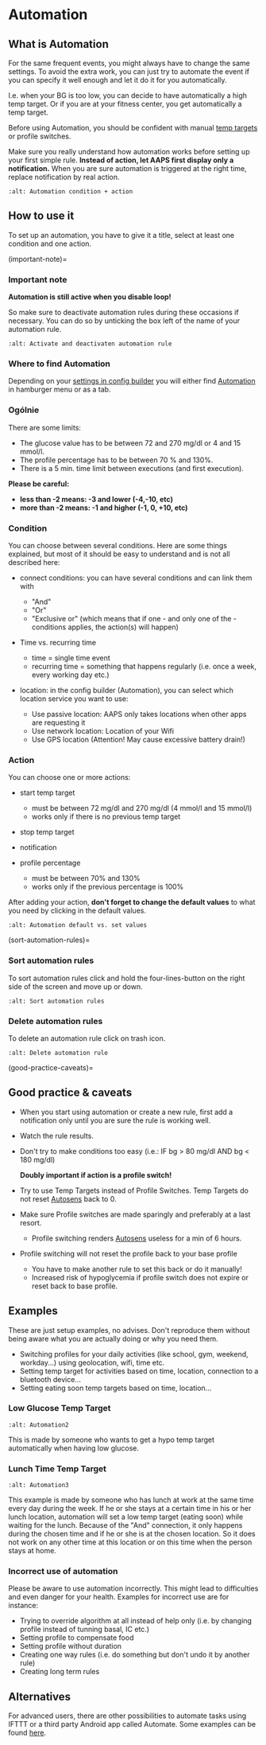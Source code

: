 # Automation

## What is Automation

For the same frequent events, you might always have to change the same settings. To avoid the extra work, you can just try to automate the event if you can specify it well enough and let it do it for you automatically.

I.e. when your BG is too low, you can decide to have automatically a high temp target. Or if you are at your fitness center, you get automatically a temp target.

Before using Automation, you should be confident with manual [temp targets](./temptarget.html) or profile switches.

Make sure you really understand how automation works before setting up your first simple rule. **Instead of action, let AAPS first display only a notification.** When you are sure automation is triggered at the right time, replace notification by real action.

```{image} ../images/Automation_ConditionAction_RC3.png
:alt: Automation condition + action
```

## How to use it

To set up an automation, you have to give it a title, select at least one condition and one action.

(important-note)=
### Important note

**Automation is still active when you disable loop!**

So make sure to deactivate automation rules during these occasions if necessary. You can do so by unticking the box left of the name of your automation rule.

```{image} ../images/Automation_ActivateDeactivate.png
:alt: Activate and deactivaten automation rule
```

### Where to find Automation

Depending on your [settings in config builder](../Configuration/Config-Builder.md#tab-or-hamburger-menu) you will either find [Automation](../Configuration/Config-Builder#automation) in hamburger menu or as a tab.

### Ogólnie

There are some limits:

- The glucose value has to be between 72 and 270 mg/dl or 4 and 15 mmol/l.
- The profile percentage has to be between 70 % and 130%.
- There is a 5 min. time limit between executions (and first execution).

**Please be careful:**

- **less than -2 means: -3 and lower (-4,-10, etc)**
- **more than -2 means: -1 and higher (-1, 0, +10, etc)**

### Condition

You can choose between several conditions. Here are some things explained, but most of it should be easy to understand and is not all described here:

- connect conditions: you can have several conditions and can link them with

  - "And"
  - "Or"
  - "Exclusive or" (which means that if one - and only one of the - conditions applies, the action(s) will happen)

- Time vs. recurring time

  - time =  single time event
  - recurring time = something that happens regularly (i.e. once a week, every working day etc.)

- location: in the config builder (Automation), you can select which location service you want to use:

  - Use passive location: AAPS only takes locations when other apps are requesting it
  - Use network location: Location of your Wifi
  - Use GPS location (Attention! May cause excessive battery drain!)

### Action

You can choose one or more actions:

- start temp target

  - must be between 72 mg/dl and 270 mg/dl (4 mmol/l and 15 mmol/l)
  - works only if there is no previous temp target

- stop temp target

- notification

- profile percentage

  - must be between 70% and 130%
  - works only if the previous percentage is 100%

After adding your action, **don't forget to change the default values** to what you need by clicking in the default values.

```{image} ../images/Automation_Default_V2_5.png
:alt: Automation default vs. set values
```

(sort-automation-rules)=
### Sort automation rules

To sort automation rules click and hold the four-lines-button on the right side of the screen and move up or down.

```{image} ../images/Automation_Sort.png
:alt: Sort automation rules
```

### Delete automation rules

To delete an automation rule click on trash icon.

```{image} ../images/Automation_Delete.png
:alt: Delete automation rule
```

(good-practice-caveats)=
## Good practice & caveats

- When you start using automation or create a new rule, first add a notification only until you are sure the rule is working well.

- Watch the rule results.

- Don't try to make conditions too easy (i.e.: IF bg > 80 mg/dl AND bg \< 180 mg/dl)

  **Doubly important if action is a profile switch!**

- Try to use Temp Targets instead of Profile Switches. Temp Targets do not reset [Autosens](../Usage/Open-APS-features.md#autosens) back to 0.

- Make sure Profile switches are made sparingly and preferably at a last resort.

  - Profile switching renders [Autosens](../Usage/Open-APS-features.md#autosens) useless for a min of 6 hours.

- Profile switching will not reset the profile back to your base profile

  - You have to make another rule to set this back or do it manually!
  - Increased risk of hypoglycemia if profile switch does not expire or reset back to base profile.

## Examples

These are just setup examples, no advises. Don't reproduce them without being aware what you are actually doing or why you need them.

- Switching profiles for your daily activities (like school, gym, weekend, workday...) using geolocation, wifi, time etc.
- Setting temp target for activities based on time, location, connection to a bluetooth device...
- Setting eating soon temp targets based on time, location...

### Low Glucose Temp Target

```{image} ../images/Automation2.png
:alt: Automation2
```

This is made by someone who wants to get a hypo temp target automatically when having low glucose.

### Lunch Time Temp Target

```{image} ../images/Automation3.png
:alt: Automation3
```

This example is made by someone who has lunch at work at the same time every day during the week. If he or she stays at a certain time in his or her lunch location, automation will set a low temp target (eating soon) while waiting for the lunch. Because of the "And" connection, it only happens during the chosen time and if he or she is at the chosen location. So it does not work on any other time at this location or on this time when the person stays at home.

### Incorrect use of automation

Please be aware to use automation incorrectly. This might lead to difficulties and even danger for your health. Examples for incorrect use are for instance:

- Trying to override algorithm at all instead of help only (i.e. by changing profile instead of tunning basal, IC etc.)
- Setting profile to compensate food
- Setting profile without duration
- Creating one way rules (i.e. do something but don't undo it by another rule)
- Creating long term rules

## Alternatives

For advanced users, there are other possibilities to automate tasks using IFTTT or a third party Android app called Automate. Some examples can be found [here](./automationwithapp.html).
